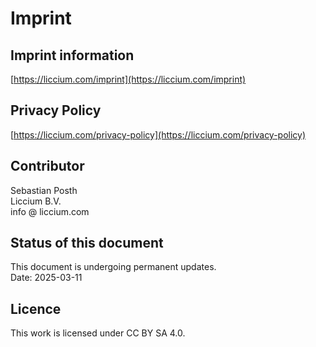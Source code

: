 # Imprint

## Imprint information <a href="#imprint-information" id="imprint-information"></a>

[https://liccium.com/imprint](https://liccium.com/imprint)

## Privacy Policy

[https://liccium.com/privacy-policy](https://liccium.com/privacy-policy)

## Contributor

Sebastian Posth\
Liccium B.V.\
info @ liccium.com

## Status of this document

This document is undergoing permanent updates.\
Date: 2025-03-11

## Licence

This work is licensed under CC BY SA 4.0.
